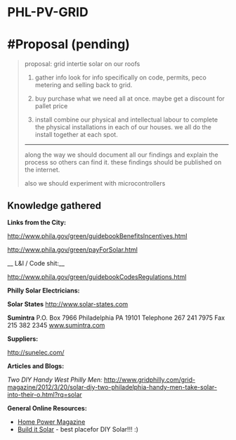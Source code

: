 # PHL-PV-GRID

# #Proposal (pending)

>   proposal: grid intertie solar on our roofs 
>
>    1. gather info
>    look for info specifically on code, permits, peco metering and selling back to grid.
>
>    2. buy
>    purchase what we need all at once. maybe get a discount for pallet price
>
>    3. install
>    combine our physical and intellectual labour to complete the physical installations in each of our houses. we all do the install together at each spot.
>
>    ***
>
>    along the way we should document all our findings and explain the process so others can find it. these findings should be published on the internet.
>
>    also we should experiment with microcontrollers

## Knowledge gathered

__Links from the City:__

http://www.phila.gov/green/guidebookBenefitsIncentives.html

http://www.phila.gov/green/payForSolar.html

__ L&amp;I / Code shit:__

http://www.phila.gov/green/guidebookCodesRegulations.html

__Philly Solar Electricians:__

__Solar States__
http://www.solar-states.com

__Sumintra__
P.O. Box 7966 Philadelphia PA 19101
Telephone 267 241 7975
Fax 215 382 2345
www.sumintra.com

__Suppliers:__

http://sunelec.com/

__Articles and Blogs:__

_Two DIY Handy West Philly Men:_
http://www.gridphilly.com/grid-magazine/2012/3/20/solar-diy-two-philadelphia-handy-men-take-solar-into-their-o.html?rq=solar

__General Online Resources:__

* [Home Power Magazine](http://www.homepower.com/solar-electricity)
* [Build it Solar](http://www.builditsolar.com/) - best placefor DIY Solar!!! :)

